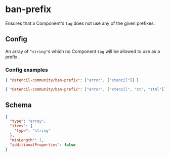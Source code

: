 # ban-prefix

Ensures that a Component's `tag` does not use any of the given prefixes.

## Config

An array of `"string"`s which no Component `tag` will be allowed to use as a prefix.

### Config examples

```json
{ "@stencil-community/ban-prefix": ["error", ["stencil"]] }
```

```json
{ "@stencil-community/ban-prefix": ["error", ["stencil", "st", "stnl"]] }
```

## Schema

```json
{
  "type": "array",
  "items": {
    "type": "string"
  },
  "minLength": 1,
  "additionalProperties": false
}
```

